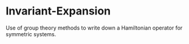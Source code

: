 # Invariant-Expansion
Use of group theory methods to write down a Hamiltonian operator for symmetric systems. 
